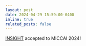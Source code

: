 ```yaml
---
layout: post
date: 2024-04-29 15:59:00-0400
inline: true
related_posts: false
---
```


[INSIGHT](https://danielchyeh.github.io/MDPipe/) accepted to MICCAI 2024!
